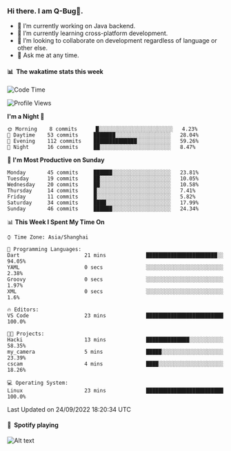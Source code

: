 ### Hi there. I am Q-Bug🐞.

- 🔭 I’m currently working on Java backend.
- 🌱 I’m currently learning cross-platform development.
- 👯 I’m looking to collaborate on development regardless of language or other else.
- 💬 Ask me at any time.

#### 📊 &nbsp;**The wakatime stats this week**  
<!--START_SECTION:waka-->
![Code Time](http://img.shields.io/badge/Code%20Time-29%20hrs%201%20min-blue)

![Profile Views](http://img.shields.io/badge/Profile%20Views-0-blue)

**I'm a Night 🦉** 

```text
🌞 Morning    8 commits      █░░░░░░░░░░░░░░░░░░░░░░░░   4.23% 
🌆 Daytime    53 commits     ███████░░░░░░░░░░░░░░░░░░   28.04% 
🌃 Evening    112 commits    ██████████████░░░░░░░░░░░   59.26% 
🌙 Night      16 commits     ██░░░░░░░░░░░░░░░░░░░░░░░   8.47%

```
📅 **I'm Most Productive on Sunday** 

```text
Monday       45 commits     ██████░░░░░░░░░░░░░░░░░░░   23.81% 
Tuesday      19 commits     ██░░░░░░░░░░░░░░░░░░░░░░░   10.05% 
Wednesday    20 commits     ██░░░░░░░░░░░░░░░░░░░░░░░   10.58% 
Thursday     14 commits     █░░░░░░░░░░░░░░░░░░░░░░░░   7.41% 
Friday       11 commits     █░░░░░░░░░░░░░░░░░░░░░░░░   5.82% 
Saturday     34 commits     ████░░░░░░░░░░░░░░░░░░░░░   17.99% 
Sunday       46 commits     ██████░░░░░░░░░░░░░░░░░░░   24.34%

```


📊 **This Week I Spent My Time On** 

```text
⌚︎ Time Zone: Asia/Shanghai

💬 Programming Languages: 
Dart                     21 mins             ███████████████████████░░   94.05% 
YAML                     0 secs              ░░░░░░░░░░░░░░░░░░░░░░░░░   2.38% 
Groovy                   0 secs              ░░░░░░░░░░░░░░░░░░░░░░░░░   1.97% 
XML                      0 secs              ░░░░░░░░░░░░░░░░░░░░░░░░░   1.6%

🔥 Editors: 
VS Code                  23 mins             █████████████████████████   100.0%

🐱‍💻 Projects: 
Hacki                    13 mins             ██████████████░░░░░░░░░░░   58.35% 
my_camera                5 mins              █████░░░░░░░░░░░░░░░░░░░░   23.39% 
cscam                    4 mins              ████░░░░░░░░░░░░░░░░░░░░░   18.26%

💻 Operating System: 
Linux                    23 mins             █████████████████████████   100.0%

```


 Last Updated on 24/09/2022 18:20:34 UTC
<!--END_SECTION:waka-->

#### 🎵 &nbsp;**Spotify playing**  
![Alt text](https://spotify-recently-played-readme.vercel.app/api?user=e5y1o4x7kdt9kf2blu4wvmb4s&unique={true|1|on|yes})
